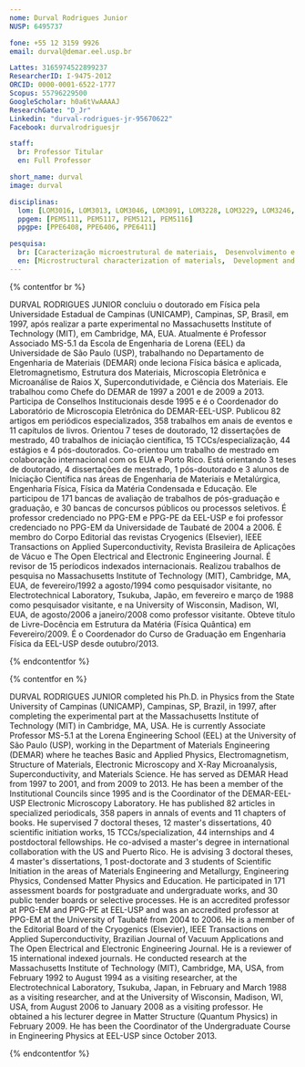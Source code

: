 ```yaml
---
nome: Durval Rodrigues Junior
NUSP: 6495737

fone: +55 12 3159 9926
email: durval@demar.eel.usp.br

Lattes: 3165974522899237
ResearcherID: I-9475-2012
ORCID: 0000-0001-6522-1777
Scopus: 55796229500
GoogleScholar: h0a6tVwAAAAJ
ResearchGate: "D_Jr"
Linkedin: "durval-rodrigues-jr-95670622"
Facebook: durvalrodriguesjr

staff:
  br: Professor Titular
  en: Full Professor

short_name: durval
image: durval

disciplinas:
  lom: [LOM3016, LOM3013, LOM3046, LOM3091, LOM3228, LOM3229, LOM3246, LOM3231, LOM3243, LOM3210, LOB1053, LOB1021, LOB1039, LOB1042]
  ppgem: [PEM5111, PEM5117, PEM5121, PEM5116]
  ppgpe: [PPE6408, PPE6406, PPE6411]

pesquisa:
  br: [Caracterização microestrutural de materiais,  Desenvolvimento e caracterização de materiais supercondutores, Aplicações Supercondutoras e Criogenia, Mecanismos de aprisionamento de fluxo em materiais supercondutores, Desenvolvimento de Biomateriais à base de titânio e magnésio, Desenvolvimento de projetos no Ensino Fundamental e no Ensino Médio]
  en: [Microstructural characterization of materials,  Development and characterization of superconducting materials, Superconducting Applications and Cryogenics, Flux pinning mechanisms in superconducting materials, Development of Biomaterials based on titanium and magnesium, Development of projects applied to the Fundamental and Middle Schools]
---
```


{% contentfor br %}

DURVAL RODRIGUES JUNIOR concluiu o doutorado em Física pela Universidade Estadual de Campinas (UNICAMP), Campinas, SP, Brasil, em 1997, após realizar a parte experimental no Massachusetts Institute of Technology (MIT), em Cambridge, MA, EUA. Atualmente é Professor Associado MS-5.1 da Escola de Engenharia de Lorena (EEL) da Universidade de São Paulo (USP), trabalhando no Departamento de Engenharia de Materiais (DEMAR) onde leciona Física básica e aplicada, Eletromagnetismo, Estrutura dos Materiais, Microscopia Eletrônica e Microanálise de Raios X, Supercondutividade, e Ciência dos Materiais. Ele trabalhou como Chefe do DEMAR de 1997 a 2001 e de 2009 a 2013. Participa de Conselhos Institucionais desde 1995 e é o Coordenador do Laboratório de Microscopia Eletrônica do DEMAR-EEL-USP. Publicou 82 artigos em periódicos especializados, 358 trabalhos em anais de eventos e 11 capítulos de livros. Orientou 7 teses de doutorado, 12 dissertações de mestrado, 40 trabalhos de iniciação científica, 15 TCCs/especialização, 44 estágios e 4 pós-doutorados. Co-orientou um trabalho de mestrado em colaboração internacional com os EUA e Porto Rico. Está orientando 3 teses de doutorado, 4 dissertações de mestrado, 1 pós-doutorado e 3 alunos de Iniciação Científica nas áreas de Engenharia de Materiais e Metalúrgica, Engenharia Física, Física da Matéria Condensada e Educação. Ele participou de 171 bancas de avaliação de trabalhos de pós-graduação e graduação, e 30 bancas de concursos públicos ou processos seletivos. É professor credenciado no PPG-EM e PPG-PE da EEL-USP e foi professor credenciado no PPG-EM da Universidade de Taubaté de 2004 a 2006. É membro do Corpo Editorial das revistas Cryogenics (Elsevier), IEEE Transactions on Applied Superconductivity, Revista Brasileira de Aplicações de Vácuo e The Open Electrical and Electronic Engineering Journal. É revisor de 15 períodicos indexados internacionais. Realizou trabalhos de pesquisa no Massachusetts Institute of Technology (MIT), Cambridge, MA, EUA, de fevereiro/1992 a agosto/1994 como pesquisador visitante, no Electrotechnical Laboratory, Tsukuba, Japão, em fevereiro e março de 1988 como pesquisador visitante, e na University of Wisconsin, Madison, WI, EUA, de agosto/2006 a janeiro/2008 como professor visitante. Obteve título de Livre-Docência em Estrutura da Matéria (Física Quântica) em Fevereiro/2009. É o Coordenador do Curso de Graduação em Engenharia Física da EEL-USP desde outubro/2013.

{% endcontentfor %}

{% contentfor en %}

DURVAL RODRIGUES JUNIOR completed his Ph.D. in Physics from the State University of Campinas (UNICAMP), Campinas, SP, Brazil, in 1997, after completing the experimental part at the Massachusetts Institute of Technology (MIT) in Cambridge, MA, USA. He is currently Associate Professor MS-5.1 at the Lorena Engineering School (EEL) at the University of São Paulo (USP), working in the Department of Materials Engineering (DEMAR) where he teaches Basic and Applied Physics, Electromagnetism, Structure of Materials, Electronic Microscopy and X-Ray Microanalysis, Superconductivity, and Materials Science. He has served as DEMAR Head from 1997 to 2001, and from 2009 to 2013. He has been a member of the Institutional Councils since 1995 and is the Coordinator of the DEMAR-EEL-USP Electronic Microscopy Laboratory. He has published 82 articles in specialized periodicals, 358 papers in annals of events and 11 chapters of books. He supervised 7 doctoral theses, 12 master's dissertations, 40 scientific initiation works, 15 TCCs/specialization, 44 internships and 4 postdoctoral fellowships. He co-advised a master's degree in international collaboration with the US and Puerto Rico. He is advising 3 doctoral theses, 4 master's dissertations, 1 post-doctorate and 3 students of Scientific Initiation in the areas of Materials Engineering and Metallurgy, Engineering Physics, Condensed Matter Physics and Education. He participated in 171 assessment boards for postgraduate and undergraduate works, and 30 public tender boards or selective processes. He is an accredited professor at PPG-EM and PPG-PE at EEL-USP and was an accredited professor at PPG-EM at the University of Taubaté from 2004 to 2006. He is a member of the Editorial Board of the Cryogenics (Elsevier), IEEE Transactions on Applied Superconductivity, Brazilian Journal of Vacuum Applications and The Open Electrical and Electronic Engineering Journal. He is a reviewer of 15 international indexed journals. He conducted research at the Massachusetts Institute of Technology (MIT), Cambridge, MA, USA, from February 1992 to August 1994 as a visiting researcher, at the Electrotechnical Laboratory, Tsukuba, Japan, in February and March 1988 as a visiting researcher, and at the University of Wisconsin, Madison, WI, USA, from August 2006 to January 2008 as a visiting professor. He obtained a his lecturer degree in Matter Structure (Quantum Physics) in February 2009. He has been the Coordinator of the Undergraduate Course in Engineering Physics at EEL-USP since October 2013.

{% endcontentfor %}
